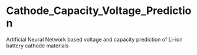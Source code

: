 # Cathode_Capacity_Voltage_Prediction
Artificial Neural Network based voltage and capacity prediction of Li-ion battery cathode materials
